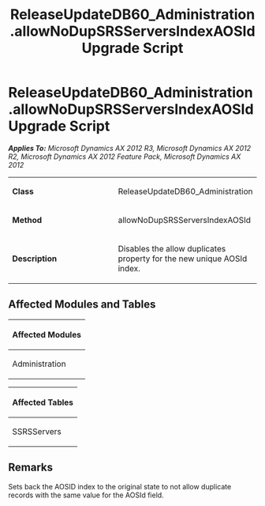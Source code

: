 ﻿---
title: ReleaseUpdateDB60_Administration.allowNoDupSRSServersIndexAOSId Upgrade Script
TOCTitle: ReleaseUpdateDB60_Administration.allowNoDupSRSServersIndexAOSId Upgrade Script
ms:assetid: 09ca4655-33a3-eadf-fb20-be2b097d46be
ms:mtpsurl: https://msdn.microsoft.com/en-us/library/JJ735600(v=AX.60)
ms:contentKeyID: 49706510
ms.date: 05/18/2015
mtps_version: v=AX.60
---

# ReleaseUpdateDB60\_Administration.allowNoDupSRSServersIndexAOSId Upgrade Script 


_**Applies To:** Microsoft Dynamics AX 2012 R3, Microsoft Dynamics AX 2012 R2, Microsoft Dynamics AX 2012 Feature Pack, Microsoft Dynamics AX 2012_

<table>
<colgroup>
<col style="width: 50%" />
<col style="width: 50%" />
</colgroup>
<tbody>
<tr class="odd">
<td><p><strong>Class</strong></p></td>
<td><p>ReleaseUpdateDB60_Administration</p></td>
</tr>
<tr class="even">
<td><p><strong>Method</strong></p></td>
<td><p>allowNoDupSRSServersIndexAOSId</p></td>
</tr>
<tr class="odd">
<td><p><strong>Description</strong></p></td>
<td><p>Disables the allow duplicates property for the new unique AOSId index.</p></td>
</tr>
</tbody>
</table>


## Affected Modules and Tables

<table>
<colgroup>
<col style="width: 100%" />
</colgroup>
<thead>
<tr class="header">
<th><p>Affected Modules</p></th>
</tr>
</thead>
<tbody>
<tr class="odd">
<td><p>Administration</p></td>
</tr>
</tbody>
</table>


<table>
<colgroup>
<col style="width: 100%" />
</colgroup>
<thead>
<tr class="header">
<th><p>Affected Tables</p></th>
</tr>
</thead>
<tbody>
<tr class="odd">
<td><p>SSRSServers</p></td>
</tr>
</tbody>
</table>


## Remarks

Sets back the AOSID index to the original state to not allow duplicate records with the same value for the AOSId field.

  


